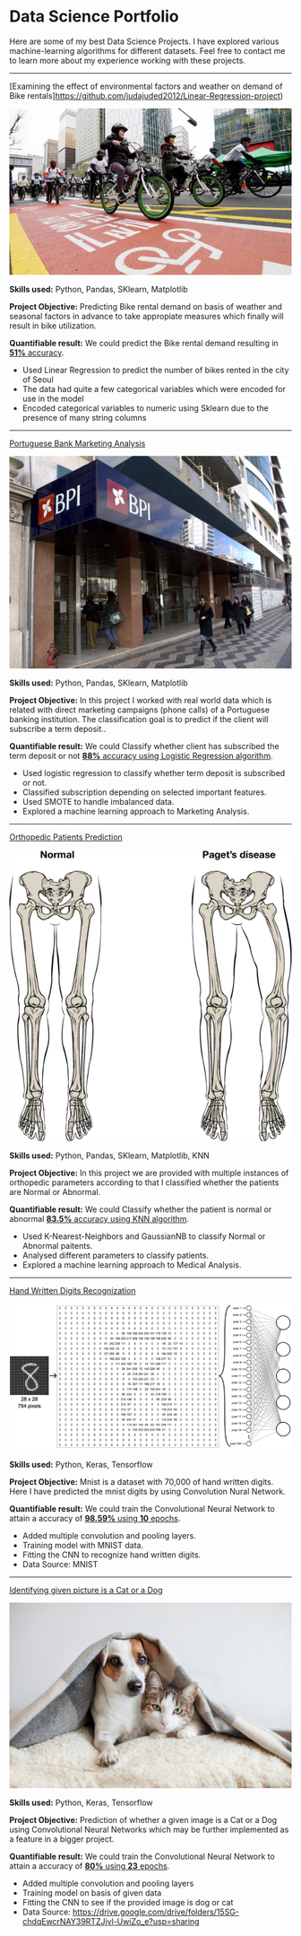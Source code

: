 # Data Science Portfolio

Here are some of my best Data Science Projects. I have explored various machine-learning algorithms for different datasets. Feel free to contact me to learn more about my experience working with these projects.

***

[Examining the effect of environmental factors and weather on demand of Bike rentals]https://github.com/judajuded2012/Linear-Regression-project)

<img src="images/seoul-bikes.jpeg?raw=true"/>

**Skills used:** Python, Pandas, SKlearn, Matplotlib

**Project Objective:** Predicting Bike rental demand on basis of weather and seasonal factors in advance to take appropiate measures which finally will result in bike utilization.

**Quantifiable result:** We could predict the Bike rental demand resulting in [**51%** accuracy](https://github.com/judajuded2012/Linear-Regression-project).

- Used Linear Regression to predict the number of bikes rented in the city of Seoul
- The data had quite a few categorical variables which were encoded for use in the model
- Encoded categorical variables to numeric using Sklearn due to the presence of many string columns


***

[Portuguese Bank Marketing Analysis](https://github.com/judajuded2012/Logestic-regression)

<img src="images/PB.jpg?raw=true"/>

**Skills used:** Python, Pandas, SKlearn, Matplotlib

**Project Objective:** In this project I worked with real world data which is related with direct marketing campaigns (phone calls) of a Portuguese banking institution. The classification goal is to predict if the client will subscribe a term deposit.. 

**Quantifiable result:** We could Classify whether client has subscribed the term deposit or not [**88%** accuracy using Logistic Regression algorithm](https://github.com/judajuded2012/Logestic-regression).

- Used logistic regression to classify whether term deposit is subscribed or not.
- Classified subscription depending on selected important features.
- Used SMOTE to handle imbalanced data.
- Explored a machine learning approach to Marketing Analysis.

***

[Orthopedic Patients Prediction](https://github.com/judajuded2012/Orthopedic-Patient-Prediction)

<img src="images/OP.png?raw=true"/>

**Skills used:** Python, Pandas, SKlearn, Matplotlib, KNN

**Project Objective:** In this project we are provided with multiple instances of orthopedic parameters according to that I classified whether the patients are Normal or Abnormal.

**Quantifiable result:** We could Classify whether the patient is normal or abnormal [**83.5%** accuracy using KNN algorithm](https://github.com/judajuded2012/Orthopedic-Patient-Prediction).

- Used K-Nearest-Neighbors and GaussianNB to classify Normal or Abnormal paitents.
- Analysed different parameters to classify patients. 
- Explored a machine learning approach to Medical Analysis.

***

[Hand Written Digits Recognization](https://github.com/judajuded2012/Hand_Writing_Recognation)

<img src="images/HW.png?raw=true"/>

**Skills used:** Python, Keras, Tensorflow

**Project Objective:** Mnist is a dataset with 70,000 of hand written digits. Here I have predicted the mnist digits by using Convolution Nural Network.

**Quantifiable result:** We could train the Convolutional Neural Network to attain a accuracy of [**98.59%** using **10** epochs](https://github.com/judajuded2012/Hand_Writing_Recognation).

- Added multiple convolution and pooling layers.
- Training model with MNIST data.
- Fitting the CNN to recognize hand written digits.
- Data Source: MNIST

***

[Identifying given picture is a Cat or a Dog](https://github.com/suvo-gh/Cat_or_Dog_prediction/blob/main/CNN_Project%20(Image_Classification).ipynb)

<img src="images/Dog-and-Cat.jpeg?raw=true"/>

**Skills used:** Python, Keras, Tensorflow

**Project Objective:** Prediction of whether a given image is a Cat or a Dog using Convolutional Neural Networks which may be further implemented as a feature in a bigger project.

**Quantifiable result:** We could train the Convolutional Neural Network to attain a accuracy of [**80%** using **23** epochs](https://github.com/suvo-gh/Cat_or_Dog_prediction/blob/main/CNN_Project%20(Image_Classification).ipynb).

- Added multiple convolution and pooling layers
- Training model on basis of given data
- Fitting the CNN to see if the provided image is dog or cat
- Data Source: https://drive.google.com/drive/folders/15SG-chdqEwcrNAY39RTZJjvl-UwiZo_e?usp=sharing
